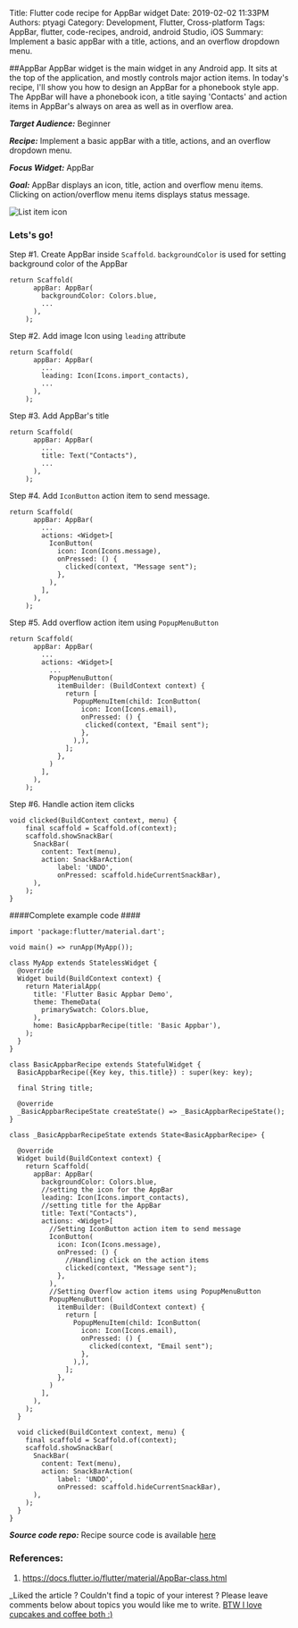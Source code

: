 Title: Flutter code recipe for AppBar widget
Date: 2019-02-02 11:33PM
Authors: ptyagi
Category: Development, Flutter, Cross-platform
Tags: AppBar, flutter, code-recipes, android, android Studio, iOS
Summary: Implement a basic appBar with a title, actions, and an overflow dropdown menu.

##AppBar
AppBar widget is the main widget in any Android app. It sits at the top of the application,
and mostly controls major action items. In today's recipe, I'll show you how to design an AppBar for
a phonebook style app. The AppBar will have a phonebook icon, a title saying 'Contacts' and action items in 
AppBar's always on area as well as in overflow area.

***Target Audience:*** Beginner

***Recipe:*** Implement a basic appBar with a title, actions, and an overflow dropdown menu.

***Focus Widget:*** AppBar

***Goal:*** AppBar displays an icon, title, action and overflow menu items. 
Clicking on action/overflow menu items displays status message.

![List item icon]({attach}../../media/flutter/appbar/basic_appbar.png)
 
### Lets's go! ###

Step #1. Create AppBar inside `Scaffold`. `backgroundColor` is used for setting background color of the AppBar
```
return Scaffold(
      appBar: AppBar(
        backgroundColor: Colors.blue,
        ...
      ),
    );
``` 

Step #2. Add image Icon using `leading` attribute
```
return Scaffold(
      appBar: AppBar(
        ...
        leading: Icon(Icons.import_contacts),
        ...
      ),
    );
```

Step #3. Add AppBar's title
```
return Scaffold(
      appBar: AppBar(
        ...
        title: Text("Contacts"),
        ...
      ),
    );
```

Step #4. Add `IconButton` action item to send message.
```
return Scaffold(
      appBar: AppBar(
        ...
        actions: <Widget>[
          IconButton(
            icon: Icon(Icons.message),
            onPressed: () {
              clicked(context, "Message sent");
            },
          ),
        ],
      ),
    );
```

Step #5. Add overflow action item using `PopupMenuButton`
```
return Scaffold(
      appBar: AppBar(
        ...
        actions: <Widget>[
          ...
          PopupMenuButton(
            itemBuilder: (BuildContext context) {
              return [
                PopupMenuItem(child: IconButton(
                  icon: Icon(Icons.email),
                  onPressed: () {
                   clicked(context, "Email sent");
                  },
                ),),
              ];
            },
          )
        ],
      ),
    );
```

Step #6. Handle action item clicks
```
void clicked(BuildContext context, menu) {
    final scaffold = Scaffold.of(context);
    scaffold.showSnackBar(
      SnackBar(
        content: Text(menu),
        action: SnackBarAction(
            label: 'UNDO',
            onPressed: scaffold.hideCurrentSnackBar),
      ),
    );
}
```

####Complete example code ####
```
import 'package:flutter/material.dart';

void main() => runApp(MyApp());

class MyApp extends StatelessWidget {
  @override
  Widget build(BuildContext context) {
    return MaterialApp(
      title: 'Flutter Basic Appbar Demo',
      theme: ThemeData(
        primarySwatch: Colors.blue,
      ),
      home: BasicAppbarRecipe(title: 'Basic Appbar'),
    );
  }
}

class BasicAppbarRecipe extends StatefulWidget {
  BasicAppbarRecipe({Key key, this.title}) : super(key: key);

  final String title;

  @override
  _BasicAppbarRecipeState createState() => _BasicAppbarRecipeState();
}

class _BasicAppbarRecipeState extends State<BasicAppbarRecipe> {

  @override
  Widget build(BuildContext context) {
    return Scaffold(
      appBar: AppBar(
        backgroundColor: Colors.blue,
        //setting the icon for the AppBar
        leading: Icon(Icons.import_contacts),
        //setting title for the AppBar
        title: Text("Contacts"),
        actions: <Widget>[
          //Setting IconButton action item to send message
          IconButton(
            icon: Icon(Icons.message),
            onPressed: () {
              //Handling click on the action items
              clicked(context, "Message sent");
            },
          ),
          //Setting Overflow action items using PopupMenuButton
          PopupMenuButton(
            itemBuilder: (BuildContext context) {
              return [
                PopupMenuItem(child: IconButton(
                  icon: Icon(Icons.email),
                  onPressed: () {
                    clicked(context, "Email sent");
                  },
                ),),
              ];
            },
          )
        ],
      ),
    );
  }

  void clicked(BuildContext context, menu) {
    final scaffold = Scaffold.of(context);
    scaffold.showSnackBar(
      SnackBar(
        content: Text(menu),
        action: SnackBarAction(
            label: 'UNDO',
            onPressed: scaffold.hideCurrentSnackBar),
      ),
    );
  }
}

```
***Source code repo:*** 
Recipe source code is available [here](https://github.com/ptyagicodecamp/flutter_cookbook/tree/master/flutter_basic_appbar)


### References: ###
1. https://docs.flutter.io/flutter/material/AppBar-class.html

_Liked the article ?
Couldn't find a topic of your interest ? Please leave comments below about topics you would like me to write.
[BTW I love cupcakes and coffee both :)](https://www.paypal.me/pritya)